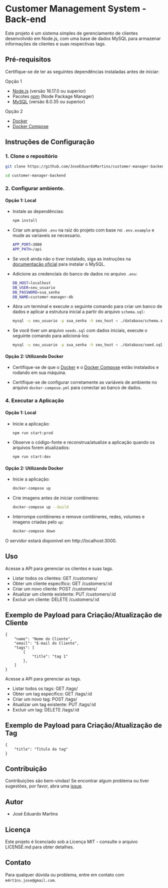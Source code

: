 # Customer Management System - Back-end

Este projeto é um sistema simples de gerenciamento de clientes desenvolvido em Node.js, com uma base de dados MySQL para armazenar informações de clientes e suas respectivas tags.

## Pré-requisitos

Certifique-se de ter as seguintes dependências instaladas antes de iniciar:

Opção 1

-   [Node.js](https://nodejs.org/) (versão 16.17.0 ou superior)
-   Pacotes [npm](https://www.npmjs.com/) (Node Package Manager)
-   [MySQL](https://www.mysql.com/downloads/) (versão 8.0.35 ou superior)

Opção 2

-   [Docker](https://docs.docker.com/get-docker/)
-   [Docker Compose](https://docs.docker.com/compose/install/)

## Instruções de Configuração

### 1. Clone o repositório

```bash
git clone https://github.com/JoseEduardoMartins/customer-manager-backend.git

cd customer-manager-backend
```

### 2. Configurar ambiente.

#### Opção 1: Local

-   Instale as dependências:

    ```bash
    npm install
    ```

-   Criar um arquivo `.env` na raiz do projeto com base no `.env.example` e mude as variaveis se necessario.

    ```bash
    APP_PORT=3000
    APP_PATH=/api
    ```

-   Se você ainda não o tiver instalado, siga as instruções na [documentação oficial](https://www.mysql.com/downloads/) para instalar o MySQL.

-   Adicione as credenciais do banco de dados no arquivo `.env`:

    ```bash
    DB_HOST=localhost
    DB_USER=seu_usuario
    DB_PASSWORD=sua_senha
    DB_NAME=customer-manager-db
    ```

-   Abra um terminal e execute o seguinte comando para criar um banco de dados e aplicar a estrutura inicial a partir do arquivo `schema.sql`:

    ```bash
    mysql -u seu_usuario -p sua_senha -h seu_host < ./database/schema.sql

    ```

-   Se você tiver um arquivo `seeds.sql` com dados iniciais, execute o seguinte comando para adicioná-los:
    ```bash
    mysql -u seu_usuario -p sua_senha -h seu_host < ./database/seed.sql
    ```

#### Opção 2: Utilizando Docker

-   Certifique-se de que o [Docker](https://docs.docker.com/get-docker/) e o [Docker Compose](https://docs.docker.com/compose/install/) estão instalados e rodando em sua máquina.

-   Certifique-se de configurar corretamente as variáveis de ambiente no arquivo `docker-compose.yml` para conectar ao banco de dados.

### 4. Executar a Aplicação

#### Opção 1: Local

-   Inicie a aplicação:

    ```bash
    npm run start:prod
    ```

-   Observe o código-fonte e reconstrua/atualize a aplicação quando os arquivos forem atualizados:

    ```bash
    npm run start:dev
    ```

#### Opção 2: Utilizando Docker

-   Inicie a aplicação:

    ```bash
    docker-compose up
    ```

-   Crie imagens antes de iniciar contêineres:

    ```bash
    docker-compose up --build
    ```

-   Interrompe contêineres e remove contêineres, redes, volumes e imagens criadas pelo `up`:

    ```bash
    docker-compose down
    ```

O servidor estará disponível em http://localhost:3000.

## Uso

Acesse a API para gerenciar os clientes e suas tags.

-   Listar todos os clientes: GET /customers/
-   Obter um cliente específico: GET /customers/:id
-   Criar um novo cliente: POST /customers/
-   Atualizar um cliente existente: PUT /customers/:id
-   Excluir um cliente: DELETE /customers/:id

## Exemplo de Payload para Criação/Atualização de Cliente

```script
{
    "name": "Nome do Cliente",
    "email": "E-mail do Cliente",
    "tags": [
        {
            "title": "tag 1"
        },
    ]
}
```

Acesse a API para gerenciar as tags.

-   Listar todos os tags: GET /tags/
-   Obter um tag específico: GET /tags/:id
-   Criar um novo tag: POST /tags/
-   Atualizar um tag existente: PUT /tags/:id
-   Excluir um tag: DELETE /tags/:id

## Exemplo de Payload para Criação/Atualização de Tag

```script
{
    "title": "Titulo da tag"
}
```

## Contribuição

Contribuições são bem-vindas! Se encontrar algum problema ou tiver sugestões, por favor, abra uma [issue](https://github.com/JoseEduardoMartins/customer-manager-backend/issues/new).

## Autor

-   José Eduardo Martins

## Licença

Este projeto é licenciado sob a Licença MIT - consulte o arquivo LICENSE.md para obter detalhes.

## Contato

Para qualquer dúvida ou problema, entre em contato com `m4rt1ns.jose@gmail.com`.
